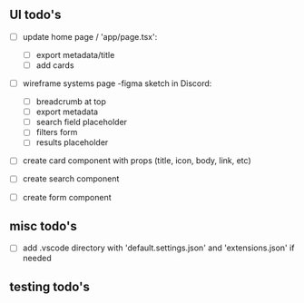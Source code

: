 ## UI todo's

- [ ] update home page / 'app/page.tsx':

  - [ ] export metadata/title
  - [ ] add cards

- [ ] wireframe systems page -figma sketch in Discord:

  - [ ] breadcrumb at top
  - [ ] export metadata
  - [ ] search field placeholder
  - [ ] filters form
  - [ ] results placeholder

- [ ] create card component with props (title, icon, body, link, etc)
- [ ] create search component
- [ ] create form component

## misc todo's

- [ ] add .vscode directory with 'default.settings.json' and 'extensions.json' if needed

## testing todo's
